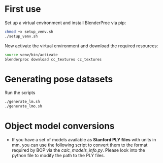 # First use
Set up a virtual environment and install BlenderProc via pip:
```sh
chmod +x setup_venv.sh
./setup_venv.sh
```
Now activate the virtual environment and download the required resources:
```sh
source venv/bin/activate
blenderproc download cc_textures cc_textures
```

# Generating pose datasets
Run the scripts
```sh
./generate_lm.sh
./generate_lmo.sh
```

# Object model conversions
* If you have a set of models available as **Stanford PLY files** with units in mm, you can use the following script to convert them to the format required by BOP via the *calc_models_info.py*.
  Please look into the python file to modify the path to the PLY files.
